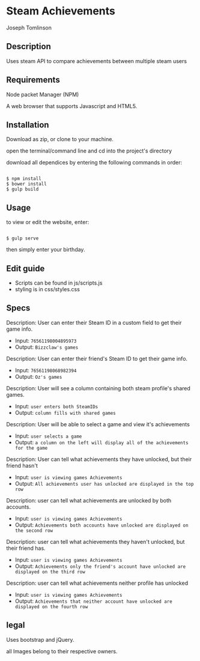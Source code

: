 # Steam Achievements
Joseph Tomlinson

## Description
Uses steam API to compare achievements between multiple steam users

## Requirements
Node packet Manager (NPM)

A web browser that supports Javascript and HTML5.

## Installation
Download as zip, or clone to your machine.

open the terminal/command line and cd into the project's directory

download all dependices by entering the following commands in order:
```

$ npm install
$ bower install
$ gulp build
```


## Usage
to view or edit the website, enter:

```

$ gulp serve
```
then simply enter your birthday.

## Edit guide
* Scripts can be found in js/scripts.js
* styling is in css/styles.css

## Specs

Description: User can enter their Steam ID in a custom field to get their game info.
* Input: `76561198004895973`
* Output: `Bizzclaw's games`

Description: User can enter their friend's Steam ID to get their game info.
* Input: `76561198068982394`
* Output: `Oz's games`

Description: User will see a column containing both steam profile's shared games.
* Input: `user enters both SteamIDs`
* Output: `column fills with shared games`

Description: User will be able to select a game and view it's achievements
* Input: `user selects a game`
* Output: `a column on the left will display all of the achievements for the game`

Description: User can tell what achievements they have unlocked, but their friend hasn't
* Input: `user is viewing games Achievements`
* Output: `All achievements user has unlocked are displayed in the top row`

Description: user can tell what achievements are unlocked by both accounts.
* Input: `user is viewing games Achievements`
* Output: `Achievements both accounts have unlocked are displayed on the second row`

Description: user can tell what achievements they haven't unlocked, but their friend has.
* Input: `user is viewing games Achievements`
* Output: `Achievements only the friend's account have unlocked are displayed on the third row`

Description: user can tell what achievements neither profile has unlocked
* Input: `user is viewing games Achievements`
* Output: `Achievements that neither account have unlocked are displayed on the fourth row`

## legal
Uses bootstrap and jQuery.

all Images belong to their respective owners.
